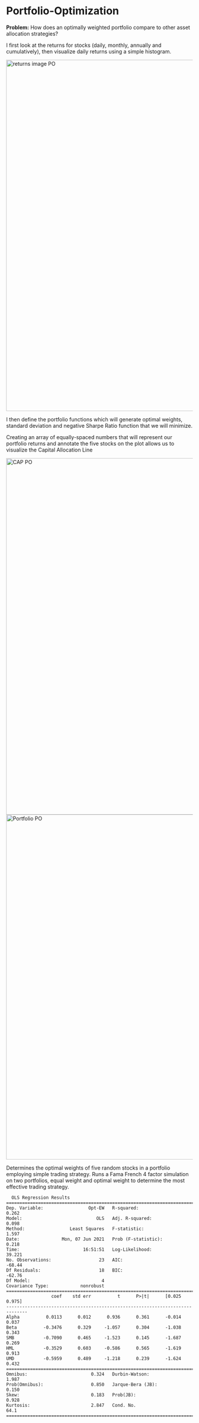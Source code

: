 # Portfolio-Optimization

**Problem:** How does an optimally weighted portfolio compare to other asset allocation strategies?

I first look at the returns for stocks (daily, monthly, annually and cumulatively), then visualize daily returns using a simple histogram.

<img width="947" alt="returns image PO" src="https://user-images.githubusercontent.com/83718882/121433084-853b8c80-c949-11eb-8fa5-c6215a289fe9.png">

I then define the portfolio functions which will generate optimal weights, standard deviation and negative Sharpe Ratio function that we will minimize.

Creating an array of equally-spaced numbers that will represent our portfolio returns and annotate the five stocks on the plot allows us to visualize the Capital Allocation Line

<img width="961" alt="CAP PO" src="https://user-images.githubusercontent.com/83718882/121433101-8a98d700-c949-11eb-9d30-5af2bdf19cad.png">


<img width="930" alt="Portfolio PO" src="https://user-images.githubusercontent.com/83718882/121433109-8cfb3100-c949-11eb-8c1a-ecdf26d554c7.png">


Determines the optimal weights of five random stocks in a portfolio employing simple trading strategy. Runs a Fama French 4 factor simulation on two portfolios, equal weight and optimal weight to determine the most effective trading strategy.





```
  OLS Regression Results                            
==============================================================================
Dep. Variable:                 Opt-EW   R-squared:                       0.262
Model:                            OLS   Adj. R-squared:                  0.098
Method:                 Least Squares   F-statistic:                     1.597
Date:                Mon, 07 Jun 2021   Prob (F-statistic):              0.218
Time:                        16:51:51   Log-Likelihood:                 39.221
No. Observations:                  23   AIC:                            -68.44
Df Residuals:                      18   BIC:                            -62.76
Df Model:                           4                                         
Covariance Type:            nonrobust                                         
==============================================================================
                 coef    std err          t      P>|t|      [0.025      0.975]
------------------------------------------------------------------------------
Alpha          0.0113      0.012      0.936      0.361      -0.014       0.037
Beta          -0.3476      0.329     -1.057      0.304      -1.038       0.343
SMB           -0.7090      0.465     -1.523      0.145      -1.687       0.269
HML           -0.3529      0.603     -0.586      0.565      -1.619       0.913
UMD           -0.5959      0.489     -1.218      0.239      -1.624       0.432
==============================================================================
Omnibus:                        0.324   Durbin-Watson:                   1.987
Prob(Omnibus):                  0.850   Jarque-Bera (JB):                0.150
Skew:                           0.183   Prob(JB):                        0.928
Kurtosis:                       2.847   Cond. No.                         64.1
==============================================================================
```

